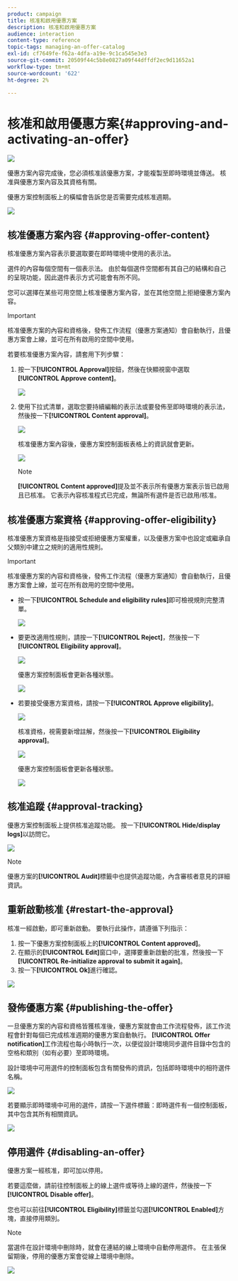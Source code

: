 ```yaml
---
product: campaign
title: 核准和啟用優惠方案
description: 核准和啟用優惠方案
audience: interaction
content-type: reference
topic-tags: managing-an-offer-catalog
exl-id: cf7649fe-f62a-4dfa-a19e-9c1ca545e3e3
source-git-commit: 20509f44c5b8e0827a09f44dffdf2ec9d11652a1
workflow-type: tm+mt
source-wordcount: '622'
ht-degree: 2%

---
```


# 核准和啟用優惠方案{#approving-and-activating-an-offer}

![](../../assets/v7-only.svg)

優惠方案內容完成後，您必須核准該優惠方案，才能複製至即時環境並傳送。 核准與優惠方案內容及其資格有關。

優惠方案控制面板上的橫幅會告訴您是否需要完成核准週期。

![](assets/offer_validate_001.png)

## 核准優惠方案內容 {#approving-offer-content}

核准優惠方案內容表示要選取要在即時環境中使用的表示法。

選件的內容每個空間有一個表示法。 由於每個選件空間都有其自己的結構和自己的呈現功能，因此選件表示方式可能會有所不同。

您可以選擇在某些可用空間上核准優惠方案內容，並在其他空間上拒絕優惠方案內容。

>[!IMPORTANT]
>
>核准優惠方案的內容和資格後，發佈工作流程（優惠方案通知）會自動執行，且優惠方案會上線，並可在所有啟用的空間中使用。

若要核准優惠方案內容，請套用下列步驟：

1. 按一下&#x200B;**[!UICONTROL Approval]**&#x200B;按鈕，然後在快顯視窗中選取&#x200B;**[!UICONTROL Approve content]**。

   ![](assets/offer_validate_002.png)

1. 使用下拉式清單，選取您要持續編輯的表示法或要發佈至即時環境的表示法，然後按一下&#x200B;**[!UICONTROL Content approval]**。

   ![](assets/offer_validate_003.png)

   核准優惠方案內容後，優惠方案控制面板表格上的資訊就會更新。

   ![](assets/offer_validate_004.png)

   >[!NOTE]
   >
   >**[!UICONTROL Content approved]**&#x200B;提及並不表示所有優惠方案表示皆已啟用且已核准。 它表示內容核准程式已完成，無論所有選件是否已啟用/核准。

## 核准優惠方案資格 {#approving-offer-eligibility}

核准優惠方案資格是指接受或拒絕優惠方案權重，以及優惠方案中也設定或繼承自父類別中建立之規則的適用性規則。

>[!IMPORTANT]
>
>核准優惠方案的內容和資格後，發佈工作流程（優惠方案通知）會自動執行，且優惠方案會上線，並可在所有啟用的空間中使用。

* 按一下&#x200B;**[!UICONTROL Schedule and eligibility rules]**&#x200B;即可檢視規則完整清單。

   ![](assets/offer_validate_005.png)

* 要更改適用性規則，請按一下&#x200B;**[!UICONTROL Reject]**，然後按一下&#x200B;**[!UICONTROL Eligibility approval]**。

   ![](assets/offer_validate_007.png)

   優惠方案控制面板會更新各種狀態。

   ![](assets/offer_validate_006.png)

* 若要接受優惠方案資格，請按一下&#x200B;**[!UICONTROL Approve eligibility]**。

   ![](assets/offer_validate_008.png)

   核准資格，視需要新增註解，然後按一下&#x200B;**[!UICONTROL Eligibility approval]**。

   ![](assets/offer_validate_009.png)

   優惠方案控制面板會更新各種狀態。

   ![](assets/offer_validate_010.png)

## 核准追蹤 {#approval-tracking}

優惠方案控制面板上提供核准追蹤功能。 按一下&#x200B;**[!UICONTROL Hide/display logs]**&#x200B;以訪問它。

![](assets/offer_validate_012.png)

>[!NOTE]
>
>優惠方案的&#x200B;**[!UICONTROL Audit]**&#x200B;標籤中也提供追蹤功能，內含審核者意見的詳細資訊。

## 重新啟動核准 {#restart-the-approval}

核准一經啟動，即可重新啟動。 要執行此操作，請遵循下列指示：

1. 按一下優惠方案控制面板上的&#x200B;**[!UICONTROL Content approved]**。
1. 在顯示的&#x200B;**[!UICONTROL Edit]**&#x200B;窗口中，選擇要重新啟動的批准，然後按一下&#x200B;**[!UICONTROL Re-initialize approval to submit it again]**。
1. 按一下&#x200B;**[!UICONTROL Ok]**&#x200B;進行確認。

![](assets/offer_validate_013.png)

## 發佈優惠方案 {#publishing-the-offer}

一旦優惠方案的內容和資格皆獲核准後，優惠方案就會由工作流程發佈，該工作流程會針對每個已完成核准週期的優惠方案自動執行。 **[!UICONTROL Offer notification]**&#x200B;工作流程也每小時執行一次，以便從設計環境同步選件目錄中包含的空格和類別（如有必要）至即時環境。

設計環境中可用選件的控制面板包含有關發佈的資訊，包括即時環境中的相符選件名稱。

![](assets/offer_golive_001.png)

若要顯示即時環境中可用的選件，請按一下選件標籤：即時選件有一個控制面板，其中包含其所有相關資訊。

![](assets/offer_golive_002.png)

## 停用選件 {#disabling-an-offer}

優惠方案一經核准，即可加以停用。

若要這麼做，請前往控制面板上的線上選件或等待上線的選件，然後按一下&#x200B;**[!UICONTROL Disable offer]**。

您也可以前往&#x200B;**[!UICONTROL Eligibility]**&#x200B;標籤並勾選&#x200B;**[!UICONTROL Enabled]**&#x200B;方塊，直接停用類別。

>[!NOTE]
>
>當選件在設計環境中刪除時，就會在連結的線上環境中自動停用選件。 在主張保留期後，停用的優惠方案會從線上環境中刪除。

![](assets/offer_preview_deactivate.png)
